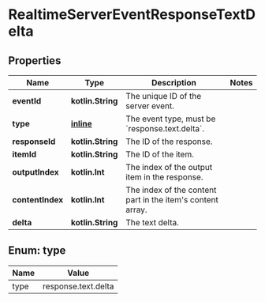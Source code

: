 
# RealtimeServerEventResponseTextDelta

## Properties
| Name | Type | Description | Notes |
| ------------ | ------------- | ------------- | ------------- |
| **eventId** | **kotlin.String** | The unique ID of the server event. |  |
| **type** | [**inline**](#Type) | The event type, must be &#x60;response.text.delta&#x60;. |  |
| **responseId** | **kotlin.String** | The ID of the response. |  |
| **itemId** | **kotlin.String** | The ID of the item. |  |
| **outputIndex** | **kotlin.Int** | The index of the output item in the response. |  |
| **contentIndex** | **kotlin.Int** | The index of the content part in the item&#39;s content array. |  |
| **delta** | **kotlin.String** | The text delta. |  |


<a id="Type"></a>
## Enum: type
| Name | Value |
| ---- | ----- |
| type | response.text.delta |



